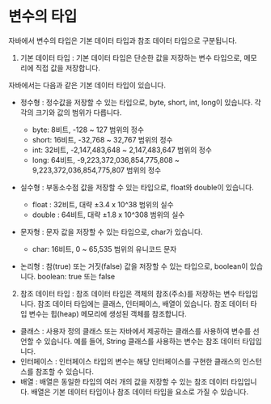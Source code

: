 # 변수의 타입 
자바에서 변수의 타입은 기본 데이터 타입과 참조 데이터 타입으로 구분됩니다.


1. 기본 데이터 타입 : 기본 데이터 타입은 단순한 값을 저장하는 변수 타입으로, 메모리에 직접 값을 저장합니다.

자바에서는 다음과 같은 기본 데이터 타입이 있습니다.
- 정수형 : 정수값을 저장할 수 있는 타입으로, byte, short, int, long이 있습니다. 각각의 크기와 값의 범위가 다릅니다.
  - byte: 8비트, -128 ~ 127 범위의 정수
  - short: 16비트, -32,768 ~ 32,767 범위의 정수
  - int: 32비트, -2,147,483,648 ~ 2,147,483,647 범위의 정수
  - long: 64비트, -9,223,372,036,854,775,808 ~ 9,223,372,036,854,775,807 범위의 정수
  
- 실수형 : 부동소수점 값을 저장할 수 있는 타입으로, float와 double이 있습니다.
  - float : 32비트, 대략 ±3.4 x 10^38 범위의 실수
  - double : 64비트, 대략 ±1.8 x 10^308 범위의 실수

- 문자형 : 문자 값을 저장할 수 있는 타입으로, char가 있습니다.
  - char: 16비트, 0 ~ 65,535 범위의 유니코드 문자
- 논리형 : 참(true) 또는 거짓(false) 값을 저장할 수 있는 타입으로, boolean이 있습니다. boolean: true 또는 false

2. 참조 데이터 타입 : 참조 데이터 타입은 객체의 참조(주소)를 저장하는 변수 타입입니다. 참조 데이터 타입에는 클래스, 인터페이스, 배열이 있습니다. 참조 데이터 타입 변수는 힙(heap) 메모리에 생성된 객체를 참조합니다.
- 클래스 : 사용자 정의 클래스 또는 자바에서 제공하는 클래스를 사용하여 변수를 선언할 수 있습니다. 예를 들어, String 클래스를 사용하는 변수는 참조 데이터 타입입니다.
- 인터페이스 : 인터페이스 타입의 변수는 해당 인터페이스를 구현한 클래스의 인스턴스를 참조할 수 있습니다.
- 배열 : 배열은 동일한 타입의 여러 개의 값을 저장할 수 있는 참조 데이터 타입입니다. 배열은 기본 데이터 타입이나 참조 데이터 타입을 요소로 가질 수 있습니다.
    
    
    